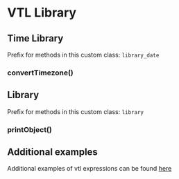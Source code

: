 # VTL Library



## Time Library

Prefix for methods in this custom class: `library_date`

### convertTimezone()



## Library

Prefix for methods in this custom class: `library`

### printObject()



## Additional examples

Additional examples of vtl expressions can be found [here](vtl_examples.md) 

